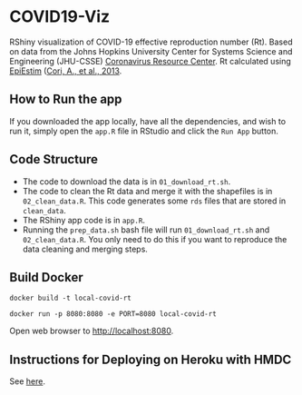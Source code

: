 # COVID19-Viz

RShiny visualization of COVID-19 effective reproduction number (Rt). Based on
data from the Johns Hopkins University Center for Systems Science and
Engineering (JHU-CSSE) [Coronavirus Resource
Center](https://github.com/CSSEGISandData/COVID-19). Rt calculated using
[EpiEstim](https://cran.r-project.org/package=EpiEstim) ([Cori, A., et al.,
2013](https://doi.org/10.1093/aje/kwt133).

## How to Run the app

If you downloaded the app locally, have all the dependencies, and wish to run
it, simply open the `app.R` file in RStudio and click the `Run App` button.

## Code Structure

+ The code to download the data is in `01_download_rt.sh`.
+ The code to clean the Rt data and merge it with the shapefiles is in
  `02_clean_data.R`. This code generates some `rds` files that are stored in
  `clean_data`.
+ The RShiny app code is in `app.R`.
+ Running the `prep_data.sh` bash file will run `01_download_rt.sh` and
  `02_clean_data.R`. You only need to do this if you want to reproduce the data
  cleaning and merging steps.

## Build Docker

`docker build -t local-covid-rt`

`docker run -p 8080:8080 -e PORT=8080 local-covid-rt`

Open web browser to [http://localhost:8080](http://localhost:8080).

## Instructions for Deploying on Heroku with HMDC

See [here](https://hmdc.gitbook.io/r/).
